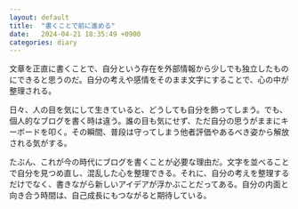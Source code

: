 ```yaml
---
layout: default
title:  "書くことで前に進める"
date:   2024-04-21 18:35:49 +0900
categories: diary
---
```


文章を正直に書くことで、自分という存在を外部情報から少しでも独立したものにできると思うのだ。自分の考えや感情をそのまま文字にすることで、心の中が整理される。

日々、人の目を気にして生きていると、どうしても自分を飾ってしまう。でも、個人的なブログを書く時は違う。誰の目も気にせず、ただ自分の思うがままにキーボードを叩く。その瞬間、普段は守ってしまう他者評価やあるべき姿から解放される気がする。

たぶん、これが今の時代にブログを書くことが必要な理由だ。文字を並べることで自分を見つめ直し、混乱した心を整理できる。それに、自分の考えを整理するだけでなく、書きながら新しいアイデアが浮かぶことだってある。自分の内面と向き合う時間は、自己成長にもつながると期待している。
